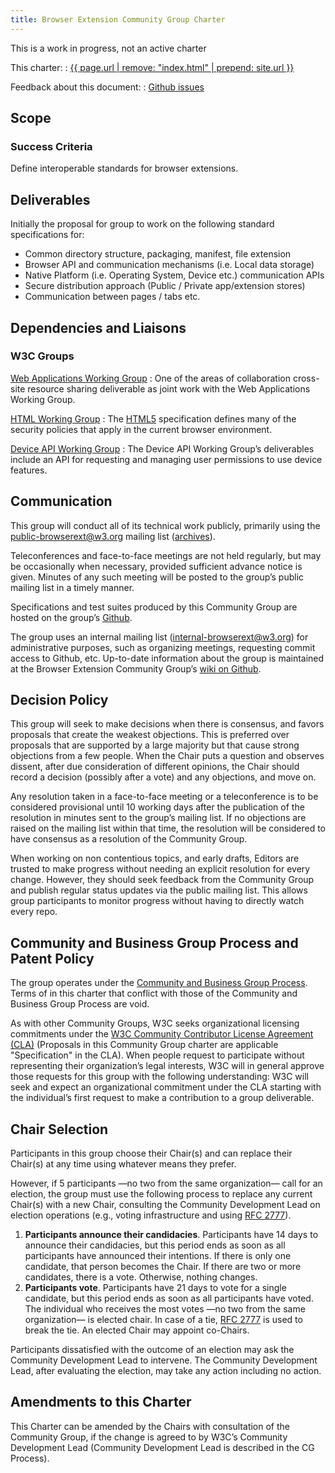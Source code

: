 ```yaml
---
title: Browser Extension Community Group Charter
---
```


<div class="warn">This is a work in progress, not an active charter</div>

This charter:
: <a href='{{ page.url | remove: "index.html" | prepend: site.url }}'>{{ page.url | remove: "index.html" | prepend: site.url }}</a>

Feedback about this document:
: [Github issues](https://github.com/browserext/browserext.github.io/issues)

## Scope

### Success Criteria

Define interoperable standards for browser extensions.

## Deliverables

Initially the proposal for group to work on the following standard specifications for: 

- Common directory structure, packaging, manifest, file extension
- Browser API and communication mechanisms (i.e. Local data storage)
- Native Platform (i.e. Operating System, Device etc.) communication APIs
- Secure distribution approach (Public / Private app/extension stores)
- Communication between pages / tabs etc.

## Dependencies and Liaisons

### W3C Groups

[Web Applications Working Group](http://www.w3.org/2008/webapps/)
: One of the areas of collaboration 
cross-site resource sharing deliverable
as joint work with the Web Applications Working Group.

[HTML Working Group](http://www.w3.org/html/wg/)
: The [HTML5](http://www.w3.org/TR/html5/) specification
defines many of the security policies
that apply in the current browser environment.

[Device API Working Group](http://www.w3.org/2009/dap/)
: The Device API Working Group’s deliverables
include an API for requesting and managing
user permissions to use device features.

## Communication

This group will conduct all of its technical work publicly,
primarily using the [public-browserext@w3.org](mailto:public-browserext@w3.org) mailing list
([archives](https://lists.w3.org/Archives/Public/public-browserext/)).

Teleconferences and face-to-face meetings are not held regularly,
but may be occasionally when necessary,
provided sufficient advance notice is given.
Minutes of any such meeting
will be posted to the group’s public mailing list
in a timely manner.

Specifications and test suites produced by this Community Group
are hosted on the group’s [Github](https://github.com/browserext). 

The group uses an internal mailing list ([internal-browserext@w3.org](mailto:internal-browserext@w3.org))
for administrative purposes,
such as organizing meetings,
requesting commit access to Github,
etc.
Up-to-date information about the group
is maintained at the Browser Extension Community Group’s
[wiki on Github](https://github.com/browserext/browserext.github.io/wiki).

## Decision Policy

This group will seek to make decisions when there is consensus,
and favors proposals that create the weakest objections.
This is preferred over proposals that are supported
by a large majority
but that cause strong objections from a few people.
When the Chair puts a question and observes dissent,
after due consideration of different opinions,
the Chair should record a decision (possibly after a vote)
and any objections, and move on.

Any resolution taken in a face-to-face meeting
or a teleconference
is to be considered provisional
until 10 working days after the publication of the resolution
in minutes sent to the group’s mailing list.
If no objections are raised on the mailing list within that time,
the resolution will be considered to have consensus
as a resolution of the Community Group.

When working on non contentious topics,
and early drafts,
Editors are trusted to make progress
without needing an explicit resolution for every change.
However, they should seek feedback from the Community Group
and publish regular status updates
via the public mailing list.
This allows group participants to monitor progress
without having to directly watch every repo. 

## Community and Business Group Process and Patent Policy

The group operates under the [Community and Business Group Process](https://www.w3.org/community/about/agreements/).
Terms of in this charter that conflict
with those of the Community and Business Group Process
are void.

As with other Community Groups,
W3C seeks organizational licensing commitments
under the [W3C Community Contributor License Agreement (CLA)](http://www.w3.org/community/about/agreements/cla/)
(Proposals in this Community Group charter are applicable "Specification" in the CLA).
When people request to participate
without representing their organization’s legal interests,
W3C will in general approve those requests for this group
with the following understanding:
W3C will seek and expect an organizational commitment
under the CLA
starting with the individual’s first request
to make a contribution to a group deliverable.

## Chair Selection

Participants in this group choose their Chair(s)
and can replace their Chair(s)
at any time using whatever means they prefer.

However, if 5 participants
—no two from the same organization—
call for an election,
the group must use the following process
to replace any current Chair(s) with a new Chair,
consulting the Community Development Lead
on election operations (e.g., voting infrastructure and using [RFC 2777](https://tools.ietf.org/html/rfc2777)).

1. **Participants announce their candidacies**.
Participants have 14 days to announce their candidacies,
but this period ends as soon as all participants
have announced their intentions.
If there is only one candidate,
that person becomes the Chair.
If there are two or more candidates,
there is a vote.
Otherwise, nothing changes.
2. **Participants vote**.
Participants have 21 days to vote for a single candidate,
but this period ends as soon as all participants have voted.
The individual who receives the most votes
—no two from the same organization—
is elected chair.
In case of a tie,
[RFC 2777](https://tools.ietf.org/html/rfc2777) is used to break the tie.
An elected Chair may appoint co-Chairs.

Participants dissatisfied with the outcome of an election
may ask the Community Development Lead to intervene.
The Community Development Lead,
after evaluating the election,
may take any action including no action. 

## Amendments to this Charter

This Charter can be amended by the Chairs with consultation of the Community Group,
if the change is agreed to by W3C’s Community Development Lead
(Community Development Lead is described in the CG Process).

